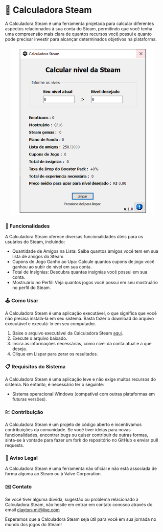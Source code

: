 # 🧮 Calculadora Steam
A Calculadora Steam é uma ferramenta projetada para calcular diferentes aspectos relacionados à sua conta do Steam, permitindo que você tenha uma compreensão mais clara de quantos recursos você possui e quanto pode precisar investir para alcançar determinados objetivos na plataforma.

<p align="center">
  <img src="https://github.com/claytonmi/CalcSteam/raw/main/img/Calculadora%20de%20nivel%20da%20Steam.png" alt="Projeto Calculadora de nível Steam">
</p>

### 🎯 Funcionalidades
A Calculadora Steam oferece diversas funcionalidades úteis para os usuários do Steam, incluindo:

- Quantidade de Amigos na Lista: Saiba quantos amigos você tem em sua lista de amigos do Steam.
- Cupons de Jogo Ganho ao Upa: Calcule quantos cupons de jogo você ganhou ao subir de nível em sua conta.
- Total de Insígnias: Descubra quantas insígnias você possui em sua conta.
- Mostruário no Perfil: Veja quantos jogos você possui em seu mostruário no perfil do Steam.

### 🕹️ Como Usar
A Calculadora Steam é uma aplicação executável, o que significa que você não precisa instalá-la em seu sistema. Basta fazer o download do arquivo executável e executá-lo em seu computador.

1. Baixe o arquivo executável da Calculadora Steam [aqui](https://github.com/claytonmi/CalcSteam/raw/main/Win32/Debug/CalculadoraDeNivelSteam.exe).
2. Execute o arquivo baixado.
3. Insira as informações necessárias, como nível da conta atual e a que deseja.
4. Clique em Lispar para zerar os resultados.

### 📋  Requisitos do Sistema
A Calculadora Steam é uma aplicação leve e não exige muitos recursos do sistema. No entanto, é necessário ter o seguinte:

- Sistema operacional Windows (compatível com outras plataformas em futuras versões).

### 💹 Contribuição
A Calculadora Steam é um projeto de código aberto e incentivamos contribuições da comunidade. Se você tiver ideias para novas funcionalidades, encontrar bugs ou quiser contribuir de outras formas, sinta-se à vontade para fazer um fork do repositório no GitHub e enviar pull requests.

### 📜 Aviso Legal
A Calculadora Steam é uma ferramenta não oficial e não está associada de forma alguma ao Steam ou à Valve Corporation.

### ✉️ Contato
Se você tiver alguma dúvida, sugestão ou problema relacionado à Calculadora Steam, não hesite em entrar em contato conosco através do email clayton-mi@live.com

Esperamos que a Calculadora Steam seja útil para você em sua jornada no mundo dos jogos do Steam!

